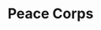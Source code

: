 ---
# This topic lives at
# https://digital.gov/topics/peace-corps

slug: "peace-corps"

# Topic Title
title: "Peace Corps"

# description — keep it short and clear
summary: ""


# Weight
weight: 1

# For more information on managing topics,
# see https://github.com/GSA/digitalgov.gov/wiki
---